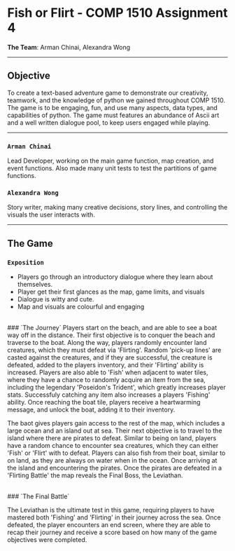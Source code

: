 # Fish or Flirt - COMP 1510 Assignment 4

<b>The Team</b>: Arman Chinai, Alexandra Wong

---

## Objective

To create a text-based adventure game to demonstrate our creativity, teamwork, and the knowledge of python we gained throughout COMP 1510. The game is to be engaging, fun, and use many aspects, data types, and capabilities of python. The game must features an abundance of Ascii art and a well written dialogue pool, to keep users engaged while playing.

---

### `Arman Chinai`

Lead Developer, working on the main game function, map creation, and event functions. Also made many unit tests to test the partitions of game functions. 

### `Alexandra Wong`

Story writer, making many creative decisions, story lines, and controlling the visuals the user interacts with.

---

## The Game

### `Exposition`

* Players go through an introductory dialogue where they learn about themselves.
* Player get their first glances as the map, game limits, and visuals
* Dialogue is witty and cute.
* Map and visuals are colourful and engaging

<br>
### `The Journey`
Players start on the beach, and are able to see a boat way off in the distance. Their first objective is to conquer the beach and traverse to the boat. Along the way, players randomly encounter land creatures, which they must defeat via 'Flirting'. Random 'pick-up lines' are casted against the creatures, and if they are successful, the creature is defeated, added to the players inventory, and their 'Flirting' ability is increased. Players are also able to 'Fish' when adjacent to water tiles, where they have a chance to randomly acquire an item from the sea, including the legendary 'Poseidon's Trident', which greatly increases player stats. Successfuly catching any item also increases a players 'Fishing' ability. Once reaching the boat tile, players receive a heartwarming message, and unlock the boat, adding it to their inventory.

The baot gives players gain access to the rest of the map, which includes a large ocean and an island out at sea. Their next objective is to travel to the island where there are pirates to defeat. Similar to being on land, players have a random chance to encounter sea creatures, which they can either 'Fish' or 'Flirt' with to defeat. Players can also fish from their boat, similar to on land, as they are always on water when in the ocean. Once arriving at the island and encountering the pirates. Once the pirates are defeated in a 'Flirting Battle' the map reveals the Final Boss, the Leviathan. 

<br>
### `The Final Battle`

The Leviathan is the ultimate test in this game, requiring players to have mastered both 'Fishing' and 'Flirting' in their journey across the sea. Once defeated, the player encounters an end screen, where they are able to recap their journey and receive a score based on how many of the game objectives were completed.

